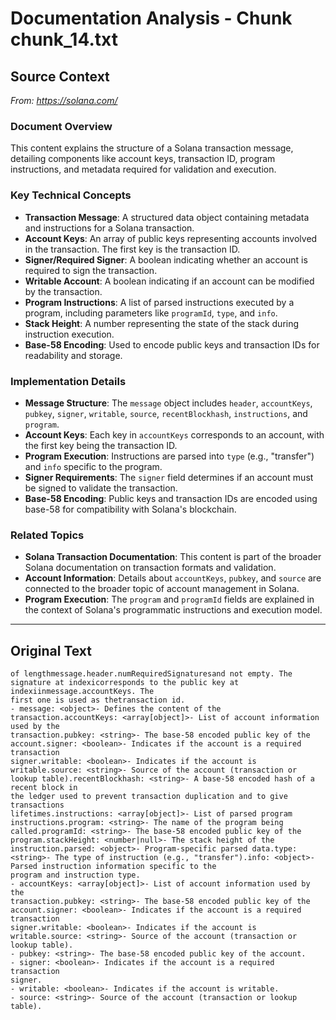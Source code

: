# Documentation Analysis - Chunk chunk_14.txt

## Source Context
*From: https://solana.com/*

### Document Overview  
This content explains the structure of a Solana transaction message, detailing components like account keys, transaction ID, program instructions, and metadata required for validation and execution.  

### Key Technical Concepts  
- **Transaction Message**: A structured data object containing metadata and instructions for a Solana transaction.  
- **Account Keys**: An array of public keys representing accounts involved in the transaction. The first key is the transaction ID.  
- **Signer/Required Signer**: A boolean indicating whether an account is required to sign the transaction.  
- **Writable Account**: A boolean indicating if an account can be modified by the transaction.  
- **Program Instructions**: A list of parsed instructions executed by a program, including parameters like `programId`, `type`, and `info`.  
- **Stack Height**: A number representing the state of the stack during instruction execution.  
- **Base-58 Encoding**: Used to encode public keys and transaction IDs for readability and storage.  

### Implementation Details  
- **Message Structure**: The `message` object includes `header`, `accountKeys`, `pubkey`, `signer`, `writable`, `source`, `recentBlockhash`, `instructions`, and `program`.  
- **Account Keys**: Each key in `accountKeys` corresponds to an account, with the first key being the transaction ID.  
- **Program Execution**: Instructions are parsed into `type` (e.g., "transfer") and `info` specific to the program.  
- **Signer Requirements**: The `signer` field determines if an account must be signed to validate the transaction.  
- **Base-58 Encoding**: Public keys and transaction IDs are encoded using base-58 for compatibility with Solana's blockchain.  

### Related Topics  
- **Solana Transaction Documentation**: This content is part of the broader Solana documentation on transaction formats and validation.  
- **Account Information**: Details about `accountKeys`, `pubkey`, and `source` are connected to the broader topic of account management in Solana.  
- **Program Execution**: The `program` and `programId` fields are explained in the context of Solana's programmatic instructions and execution model.

---

## Original Text
```
of lengthmessage.header.numRequiredSignaturesand not empty. The signature at indexicorresponds to the public key at indexiinmessage.accountKeys. The
first one is used as thetransaction id.
- message: <object>- Defines the content of the transaction.accountKeys: <array[object]>- List of account information used by the
transaction.pubkey: <string>- The base-58 encoded public key of the account.signer: <boolean>- Indicates if the account is a required transaction
signer.writable: <boolean>- Indicates if the account is writable.source: <string>- Source of the account (transaction or lookup table).recentBlockhash: <string>- A base-58 encoded hash of a recent block in
the ledger used to prevent transaction duplication and to give transactions
lifetimes.instructions: <array[object]>- List of parsed program instructions.program: <string>- The name of the program being called.programId: <string>- The base-58 encoded public key of the program.stackHeight: <number|null>- The stack height of the instruction.parsed: <object>- Program-specific parsed data.type: <string>- The type of instruction (e.g., "transfer").info: <object>- Parsed instruction information specific to the
program and instruction type.
- accountKeys: <array[object]>- List of account information used by the
transaction.pubkey: <string>- The base-58 encoded public key of the account.signer: <boolean>- Indicates if the account is a required transaction
signer.writable: <boolean>- Indicates if the account is writable.source: <string>- Source of the account (transaction or lookup table).
- pubkey: <string>- The base-58 encoded public key of the account.
- signer: <boolean>- Indicates if the account is a required transaction
signer.
- writable: <boolean>- Indicates if the account is writable.
- source: <string>- Source of the account (transaction or lookup table).
```